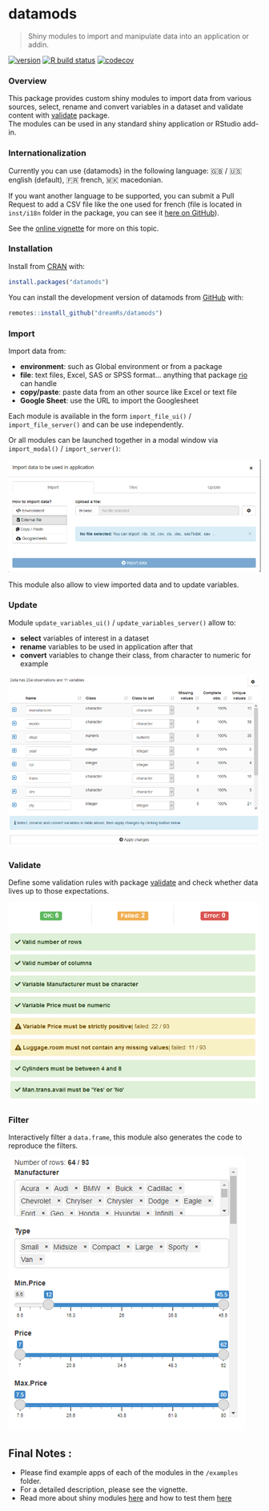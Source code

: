 # datamods

> Shiny modules to import and manipulate data into an application or addin.

<!-- badges: start -->
[![version](http://www.r-pkg.org/badges/version/datamods)](https://CRAN.R-project.org/package=datamods)
[![R build status](https://github.com/dreamRs/datamods/workflows/R-CMD-check/badge.svg)](https://github.com/dreamRs/datamods/actions)
[![codecov](https://codecov.io/gh/dreamRs/datamods/branch/master/graphs/badge.svg)](https://codecov.io/gh/dreamRs/datamods)
<!-- badges: end -->


### Overview

This package provides custom shiny modules to import data from various sources, select, rename and convert variables in a dataset and validate content with [validate](https://github.com/data-cleaning/validate) package.  
The modules can be used in any standard shiny application or RStudio add-in.


### Internationalization

Currently you can use {datamods} in the following language: :gb: / :us: english (default), :fr: french, :macedonia: macedonian.

If you want another language to be supported, you can submit a Pull Request to add a CSV file like the one used for french (file is located in `inst/i18n` folder in the package, you can see it [here on GitHub](https://github.com/dreamRs/datamods/blob/master/inst/i18n/fr.csv)).

See the [online vignette](https://dreamrs.github.io/datamods/articles/i18n.html) for more on this topic.


### Installation

Install from [CRAN](https://cran.r-project.org/) with:

```r
install.packages("datamods")
```

You can install the development version of datamods from [GitHub](https://github.com/dreamRs/datamods) with:

```r
remotes::install_github("dreamRs/datamods")
```


### Import

Import data from:

* **environment**: such as Global environment or from a package
* **file**: text files, Excel, SAS or SPSS format... anything that package [rio](https://github.com/leeper/rio) can handle
* **copy/paste**: paste data from an other source like Excel or text file
* **Google Sheet**: use the URL to import the Googlesheet

Each module is available in the form `import_file_ui()` / `import_file_server()` and can be use independently.

Or all modules can be launched together in a modal window via `import_modal()` / `import_server()`:

![](man/figures/datamods-modal.png)

This module also allow to view imported data and to update variables.


### Update

Module `update_variables_ui()` / `update_variables_server()` allow to:

* **select** variables of interest in a dataset
* **rename** variables to be used in application after that
* **convert** variables to change their class, from character to numeric for example

![](man/figures/datamods-update.png)


### Validate

Define some validation rules with package [validate](https://github.com/data-cleaning/validate) and check whether data lives up to those expectations.

![](man/figures/datamods-validation.png)


### Filter

Interactively filter a `data.frame`, this module also generates the code to reproduce the filters.

![](man/figures/datamods-filter.png)


## Final Notes :

 - Please find example apps of each of the modules in the `/examples` folder.
 - For a detailed description, please see the vignette.
 - Read more about shiny modules [here](https://shiny.rstudio.com/articles/modules.html) and how to test them [here](https://mastering-shiny.org/scaling-testing.html)
